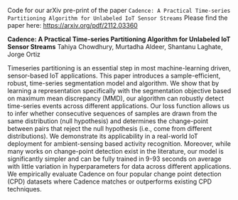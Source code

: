 Code for our arXiv pre-print of the paper `Cadence: A Practical Time-series Partitioning Algorithm for Unlabeled IoT Sensor Streams`
Please find the paper here: https://arxiv.org/pdf/2112.03360



**Cadence: A Practical Time-series Partitioning Algorithm for Unlabeled IoT Sensor Streams**
Tahiya Chowdhury, Murtadha Aldeer, Shantanu Laghate, Jorge Ortiz

Timeseries partitioning is an essential step in most machine-learning driven, sensor-based IoT applications. This paper introduces a sample-efficient, robust, time-series segmentation model and algorithm. We show that by learning a representation specifically with the segmentation objective based on maximum mean discrepancy (MMD), our algorithm can robustly detect time-series events across different applications. Our loss function allows us to infer whether consecutive sequences of samples are drawn from the same distribution (null hypothesis) and determines the change-point between pairs that reject the null hypothesis (i.e., come from different distributions). We demonstrate its applicability in a real-world IoT deployment for ambient-sensing based activity recognition. Moreover, while many works on change-point detection exist in the literature, our model is significantly simpler and can be fully trained in 9-93 seconds on average with little variation in hyperparameters for data across different applications. We empirically evaluate Cadence on four popular change point detection (CPD) datasets where Cadence matches or outperforms existing CPD techniques.
